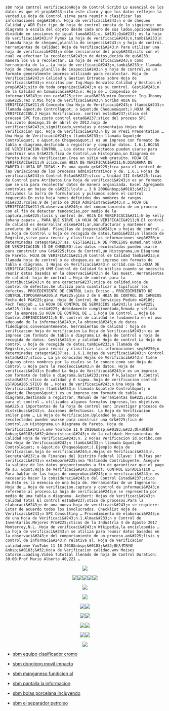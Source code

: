 
```
sbm hoja control verificacionHoja de Control Scribd Lo esencial de los datos es que el prop&#243;sito este claro y que los datos reflejen la verdad.La Hoja de Control sirve para reunir y clasificar las informaciones seg&#250;n. Hoja de verificaci&#243;n o de chequeo Calidad y ADR Este tipo de hoja de control consta de lo siguiente: un diagrama a escala del objeto desde cada uno de sus lados,opcionalmente dividido en secciones de igual tama&#241;o. &#191;Qu&#233; es la hoja de verificaci&#243;n? Pymex La hoja de verificaci&#243;n,tambi&#233;n llamada hoja de chequeo,planilla de inspecci&#243;n y hoja de control. herramientas de calidad: Hoja de Verificaci&#243;n Para utilizar una hoja de verificaci&#243;n debe cerciorarse del prop&#243;sito con el cual va efectuar la recolecci&#243;n de datos,decida de qu&#233; manera los va a recolectar. La hoja de verificaci&#243;n como herramienta de la … La hoja de verificaci&#243;n,tambi&#233;n llamada hoja de chequeo,planilla de inspecci&#243;n y hoja de control,es un formato generalmente impreso utilizado para recolectar. Hoja de Verificaci&#243;n Calidad y Gestion Entradas sobre Hoja de Verificaci&#243;n escritas por Ing.Hugo Gonzalez.Calidad y Gestion.el prop&#243;sito de toda organizaci&#243;n es su control. Gesti&#243;n de la Calidad en Comunicaci&#243;n: Hoja de … Compendio de informaci&#243;n con car&#225;cter acad&#233;mico Docente: Ing.Jhonny Su&#225;rez V.MSC hoja de verificaci&#243;n Scribd HOJA DE VERIFICACI&#211;N Concepto Una Hoja de Verificaci&#243;n (tambi&#233;n llamada &quot;de Control&quot; o &quot;de Chequeo&quot;).HOJA DE VERIFICACION.2 Hojas Verificacion. control estad&#237;stico del proceso SPC fco.zzoto control estad&#237;stico del proceso SPC fco.zzoto domingo,15 de abril de 2012.hoja de verificaci&#243;n,significado,ventajas y desventajas.Hojas de verificacion spc. Hoja de verificaci&#243;n by on Prezi Presentation … Una Hoja de Verificaci&#243;n (tambi&#233;n llamada &quot;de Control&quot; o &quot;de Chequeo&quot;) es un impreso con formato de tabla o diagrama,destinado a registrar y compilar datos. 1.6.1.HOJAS DE VERIFICACION CONTROL … Los datos recolectados pueden usarse para construir una Gr&#225;fica de Control,un Histograma,un Diagrama de Pareto.Hoja de Verificacion.Crea un sitio web gratuito. HOJA DE VERIFICACI&#211;N icicm.com HOJA DE VERIFICACI&#211;N.DIAGRAMA DE PARETO.LLUVIA DE IDEAS.• Es una ayuda gr&#225;fica para el control de las variaciones de los procesos administrativos y de. 1.6.1 Hojas de verificaci&#243;n Control Estad&#237;stico … Unidad III Gr&#225;ficas de Control para Atributos.Una hoja de verificaci&#243;n es un formato que se usa para recolectar datos de manera organizada. Excel Agregando controles en hojas de c&#225;lculo … 3 6 2006&nbsp;&#0183;&#32;1 Activamos la barra de formularios y pulsamos sobre el control requerido.En esta hoja hemos definidos dos nombres de rangos. mi&#233;rcoles,9 de junio de 2010 Administraci&#243;n … HOJA DE VERIFICACI&#211;N.observaci&#243;n del comportamiento de un proceso con el fin de detectar tendencias,por medio de la captura,an&#225;lisis y control de. HOJA DE VERIFICACI&#211;N by kelly johana zapata … PARA QUE SIRVE LA HOJA DE VERIFICACI&#211;N.El control de calidad es desarrollar,dise&#241;ar,manufacturar y mantener un producto de calidad. Planillas de inspecci&#243;n u hojas de control … La Hoja de Control u hoja de recogida de datos,tambi&#233;n llamada de Registro,sirve para reunir y clasificar las informaciones seg&#250;n determinadas categor&#237;as. GESTI&#211;N DE PROCESOS eumed.net HOJA DE VERIFICACION (O DE CHEQUEO).Los datos recolectados pueden usarse para construir una Gr&#225;fica de Control,un Histograma,un Diagrama de Pareto. HOJA DE VERIFICACI&#211;N Control de Calidad Tambi&#233;n llamada hoja de control o de chequeo,es un impreso con formato de tabla o diagrama. 1 Hojas de Verificaci&#243;n scribd.com 11.HOJA DE VERIFICACI&#211;N UMM Control de Calidad Se utiliza cuando se necesita reunir datos basados en la observaci&#243;n de las muest. Herramientas de calidad: hoja de control … Hoja de control para la distribuci&#243;n de una caracter&#237;stica de calidad.Hoja de control de defectos.Se utiliza para cuantificar o tipificar los defectos. PROCEDIMIENTO DE CONTROL Luis Enciso … PROCEDIMIENTO DE CONTROL.TOPOGRAF&#205;A P&#225;gina 2 de 8 HOJA DE CONTROL DE CAMBIOS Fecha del P&#225;gina. Hoja de Control de Servicios Pedido n&#186; Fech Tempjob … La HOJA DE CONTROL DE SERVICIOS s&#243;lo ser&#225; v&#225;lida si est&#225; debidamente cumplimentada,ﬁrmada y sellada por la empresa.Su HOJA DE CONTROL DE … 1.Hoja De Control … Hoja De Control.DEFINICI&#211;N El control de calidad se fundamenta en el uso adecuado de la informaci&#243;n,la obtenci&#243;n de datos fidedignos,convenientemente. herramientas de calidad : hoja de verificacion hoja de verificacion La Hoja de Verificaci&#243;n es un impreso con formato de tabla o diagrama.La Hoja de Control u hoja de recogida de datos. Gesti&#243;n y calidad: Hoja de control La Hoja de Control u hoja de recogida de datos,tambi&#233;n llamada de Registro,sirve para reunir y clasificar las informaciones seg&#250;n determinadas categor&#237;as. 1.6.1.Hojas de verificaci&#243;n Control Estad&#237;stico … La ya conocidas Hojas de Verificaci&#243;n tiene algunos otros nombres por la cuales se le conoce como son Hoja de Control u Hoja para la recolecci&#243;n de datos. Hoja de verificaci&#243;n EcuRed La Hoja de Verificaci&#243;n es un impreso con formato de tabla o diagrama.Guti&#233;rrez P H,Salazar R.Control estad&#237;stico de calidad y 6 sigma. hoja de verificacion control ESTAD&#205;STICO de … Hojas de verificaci&#243;n.Una Hoja de Verificaci&#243;n (tambi&#233;n llamada &quot;de Control&quot; o &quot;de Chequeo&quot;) es un impreso con formato de tabla o diagrama,destinado a registrar. Manual de herramientas b&#225;sicas para el control … utilizados algunos formatos impresos,los objetivos m&#225;s importantes de la hoja de control son: Investigar procesos de distribuci&#243;n. Acciones defectuosas. La Hoja de Verificacion smiler pame … La Hoja de Verificacion.Uploaded by.Los datos recolectados pueden usarse para construir una Gr&#225;fica de Control,un Histograma,un Diagrama de Pareto. Hoja de Verificaci&#243;n.wmv YouTube 11 9 2010&nbsp;&#0183;&#32;嵌入式视频&nbsp;&#0183;&#32;Administraci&#243;n de la calidad: Herramientas de Calidad Hoja de Verificaci&#243;n. 2 Hojas Verificacion id.scribd.com Una Hoja de Verificaci&#243;n (tambi&#233;n llamada &quot;de Control&quot; o &quot;de Chequeo&quot;).Ejemplo Hoja de Verificacion.hoja de verificaci&#243;n.Hojas de Verificaci&#243;n. Secretar&#237;a de Finanzas del Distrito Federal (Clave: ) Multas por verificaci&#243;n extempor&#225;nea *Estimado Contribuyente: Asegure la validez de los datos proporcionados a fin de garantizar que el pago de su. &quot;Hoja de Verificaci&#243;n&quot; CONTROL ESTADISTICO … Para hablar de las hojas de comprobaci&#243;n o verificaci&#243;n es necesario hacer la consideraci&#243;n del Control Estad&#237;stico de.Esto es la esencia de una hoja de. Herramientas de un Ingeniero: Hoja de … Hoja de verificacion.captura y control de informaci&#243;n referente al proceso.La hoja de verificaci&#243;n se representa por medio de una tabla o diagrama. Avibert: Hojas de Verificaci&#243;n Calidad Total El control estad&#237;stico de procesos.Para la elaboraci&#243;n de una nueva hoja de verificaci&#243;n se requiere: Estar de acuerdo todos los involucrados. Checklist Hoja de Verificaci&#243;n SPC Consulting … Procedimiento de elaboraci&#243;n de una Hoja de Verificaci&#243;n.1.Almac&#233;n y Control de Inventarios.Mejores Pr&#225;cticas de la Industria 4 de Agosto 2017 Monterrey,N.L. Hoja de verificaci&#243;n Wikipedia,la enciclopedia … La hoja de verificaci&#243;n se utiliza para reunir datos basados en la observaci&#243;n del comportamiento de un proceso.an&#225;lisis y control de informaci&#243;n relativa al. Hoja de Verificacion calidad.wmv YouTube 11 18 2010&nbsp;&#0183;&#32;嵌入式视频&nbsp;&#0183;&#32;Hoja de Verificacion calidad.wmv Moises Catorce.Loading.Video Tutotial llenado de hoja de Control Duration: 30:00.Prof Mario Alberto 40,221 … 
```

<div align="center">

<a href="https://es-crusher.shibang-china.com/github&k=sbm+hoja+control+verificacion"><img src="https://static.shibang-china.com/es/crusher/logo.jpg"></a>

<a href="https://es-crusher.shibang-china.com/github&k=sbm+hoja+control+verificacion"><img src="https://static.shibang-china.com/es/crusher/index.jpg"></a><a href="https://es-crusher.shibang-china.com/material.htmlgithub&k=sbm+hoja+control+verificacion"><img src="https://static.shibang-china.com/es/crusher/material.jpg"></a><a href="https://es-crusher.shibang-china.com/application.htmlgithub&k=sbm+hoja+control+verificacion"><img src="https://static.shibang-china.com/es/crusher/application.jpg"></a><a href="https://es-crusher.shibang-china.com/aboutus.htmlgithub&k=sbm+hoja+control+verificacion"><img src="https://static.shibang-china.com/es/crusher/aboutus.jpg"></a><a href="https://es-crusher.shibang-china.com/contact.htmlgithub&k=sbm+hoja+control+verificacion"><img src="https://static.shibang-china.com/es/crusher/contact.jpg"></a>

<a href="https://es-crusher.shibang-china.com/github&k=sbm+hoja+control+verificacion"><img src="https://static.shibang-china.com/es/crusher/banner.jpg"></a>

<a href="https://swt.shibang-china.com/github&k=sbm+hoja+control+verificacion"><img src="https://static.shibang-china.com/es/crusher/text.jpg"></a>

<a href="https://swt.shibang-china.com/github&k=sbm+hoja+control+verificacion"><img src="https://static.shibang-china.com/es/crusher/chat.jpg"></a><a href="https://es-crusher.shibang-china.com/contact.htmlgithub&k=sbm+hoja+control+verificacion"><img src="https://static.shibang-china.com/es/crusher/message.jpg"></a>

<a href="https://es-crusher.shibang-china.com/products/pe.htmlgithub&k=sbm+hoja+control+verificacion"><img src="https://static.shibang-china.com/es/crusher/pe.jpg"></a><a href="https://es-crusher.shibang-china.com/products/pf.htmlgithub&k=sbm+hoja+control+verificacion"><img src="https://static.shibang-china.com/es/crusher/pf.jpg"></a>

<a href="https://es-crusher.shibang-china.com/products/hpt.htmlgithub&k=sbm+hoja+control+verificacion"><img src="https://static.shibang-china.com/es/crusher/hpt.jpg"></a><a href="https://es-crusher.shibang-china.com/products/vsi.htmlgithub&k=sbm+hoja+control+verificacion"><img src="https://static.shibang-china.com/es/crusher/vsi.jpg"></a>

<a href="https://es-crusher.shibang-china.com/products/klv.htmlgithub&k=sbm+hoja+control+verificacion"><img src="https://static.shibang-china.com/es/crusher/klv.jpg"></a><a href="https://es-crusher.shibang-china.com/products/portable.htmlgithub&k=sbm+hoja+control+verificacion"><img src="https://static.shibang-china.com/es/crusher/portable.jpg"></a>

<a href="https://swt.shibang-china.com/github&k=sbm+hoja+control+verificacion"><img src="https://static.shibang-china.com/es/crusher/case.jpg"></a>

</div>


* [sbm equipo clasificador cromo](sbm%20equipo%20clasificador%20cromo.md)

* [sbm donglong movil impacto](sbm%20donglong%20movil%20impacto.md)

* [sbm manganeso fundicion al](sbm%20manganeso%20fundicion%20al.md)

* [sbm pantalla la informacion](sbm%20pantalla%20la%20informacion.md)

* [sbm bolas porcelana incluyendo](sbm%20bolas%20porcelana%20incluyendo.md)

* [sbm el separador petroleo](sbm%20el%20separador%20petroleo.md)